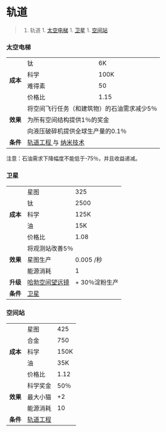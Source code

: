 # 轨道
>1. 轨道
	1. [太空电梯](#太空电梯 "太空电梯")
	1. [卫星](#卫星 "卫星")
	1. [空间站](#空间站 "空间站")

### 太空电梯
<table>
<tbody>
<tr>
<td rowspan="4">
<strong>
成本
</strong>
</td>
<td>
钛
</td>
<td>
6K
</td>
</tr>
<tr>
<td>
科学
</td>
<td>
100K
</td>
</tr>
<tr>
<td>
难得素
</td>
<td>
50
</td>
</tr>
<tr>
<td>
价格比
</td>
<td>
1.15
</td>
</tr>
<tr>
<td rowspan="3">
<strong>
效果
</strong>
</td>
<td colspan="2">
将空间飞行任务（和建筑物）的石油需求减少5％
</td>
</tr>
<tr>
<td colspan="2">
为所有空间结构提供1％的奖金
</td>
</tr>
<tr>
<td colspan="2">
向液压破碎机提供全球生产量的0.1％
</td>
</tr>
<tr>
<td>
<strong>
条件
</strong>
</td>
<td colspan="2">
<a href="?file=001-猫咪百科/03-科技/01-科技#轨道工程">
轨道工程
</a>
与
<a href="#Technologies#Nanotechnology">
纳米技术
</a>
</td>
</tr>
</tbody>
</table>

注意：石油需求下降幅度不能低于-75％，并且收益递减。

### 卫星
<table>
<tbody>
<tr>
<td rowspan="5">
<strong>
成本
</strong>
</td>
<td>
星图
</td>
<td>
325
</td>
</tr>
<tr>
<td>
钛
</td>
<td>
2500
</td>
</tr>
<tr>
<td>
科学
</td>
<td>
125K
</td>
</tr>
<tr>
<td>
油
</td>
<td>
15K
</td>
</tr>
<tr>
<td>
价格比
</td>
<td>
1.08
</td>
</tr>
<tr>
<td rowspan="3">
<strong>
效果
</strong>
</td>
<td colspan="2">
将观测站改善5％
</td>
</tr>
<tr>
<td>
星图生产
</td>
<td>
0.005 /秒
</td>
</tr>
<tr>
<td>
能源消耗
</td>
<td>
1
</td>
</tr>
<tr>
<td>
<strong>
升级
</strong>
</td>
<td>
<a href="#workshop#Hubble_Space_Telescope">
哈勃空间望远镜
</a>
</td>
<td>
+ 30％淀粉生产
</td>
</tr>
<tr>
<td>
<strong>
条件
</strong>
</td>
<td colspan="2">
<a href="#Technologies#Satellites">
卫星
</a>
</td>
</tr>
</tbody>
</table>

### 空间站
<table>
<tbody>
<tr>
<td rowspan="5">
<strong>
成本
</strong>
</td>
<td>
星图
</td>
<td>
425
</td>
</tr>
<tr>
<td>
合金
</td>
<td>
750
</td>
</tr>
<tr>
<td>
科学
</td>
<td>
150K
</td>
</tr>
<tr>
<td>
油
</td>
<td>
35K
</td>
</tr>
<tr>
<td>
价格比
</td>
<td>
1.12
</td>
</tr>
<tr>
<td rowspan="3">
<strong>
效果
</strong>
</td>
<td>
科学奖金
</td>
<td>
50％
</td>
</tr>
<tr>
<td>
最大小猫
</td>
<td>
+2
</td>
</tr>
<tr>
<td>
能源消耗
</td>
<td>
10
</td>
</tr>
<tr>
<td>
<strong>
条件
</strong>
</td>
<td colspan="2">
<a href="?file=001-猫咪百科/03-科技/01-科技#轨道工程">
轨道工程
</a>
</td>
</tr>
</tbody>
</table>
